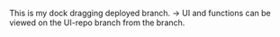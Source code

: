 This is my dock dragging deployed branch. -> 
UI and functions can be viewed on the UI-repo branch from the branch. 
